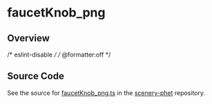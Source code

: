 # faucetKnob_png

## Overview

/* eslint-disable */
/* @formatter:off */



## Source Code

See the source for [faucetKnob_png.ts](https://github.com/phetsims/scenery-phet/blob/main/images/faucetKnob_png.ts) in the [scenery-phet](https://github.com/phetsims/scenery-phet) repository.
